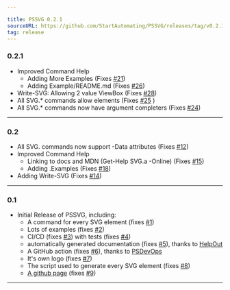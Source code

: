 ```yaml
---

title: PSSVG 0.2.1
sourceURL: https://github.com/StartAutomating/PSSVG/releases/tag/v0.2.1
tag: release
---
```

### 0.2.1
* Improved Command Help
  * Adding More Examples (Fixes [#21](https://github.com/StartAutomating/PSSVG/issues/21))
  * Adding Example/README.md (Fixes [#26](https://github.com/StartAutomating/PSSVG/issues/26))
* Write-SVG: Allowing 2 value ViewBox (Fixes [#28](https://github.com/StartAutomating/PSSVG/issues/28))
* All SVG.* commands allow elements (Fixes [#25](https://github.com/StartAutomating/PSSVG/issues/25) )
* All SVG.* commands now have argument completers (Fixes [#24](https://github.com/StartAutomating/PSSVG/issues/24))
---           

### 0.2
* All SVG. commands now support -Data attributes (Fixes [#12](https://github.com/StartAutomating/PSSVG/issues/12))
* Improved Command Help
  * Linking to docs and MDN (Get-Help SVG.a -Online) (Fixes [#15](https://github.com/StartAutomating/PSSVG/issues/15))
  * Adding .Examples (Fixes [#18](https://github.com/StartAutomating/PSSVG/issues/18))  
* Adding Write-SVG (Fixes [#14](https://github.com/StartAutomating/PSSVG/issues/14))
---

### 0.1
* Initial Release of PSSVG, including:
  * A command for every SVG element (fixes [#1](https://github.com/StartAutomating/PSSVG/issues/1))
  * Lots of examples (fixes [#2](https://github.com/StartAutomating/PSSVG/issues/2))
  * CI/CD (fixes [#3](https://github.com/StartAutomating/PSSVG/issues/3)) with tests (fixes [#4](https://github.com/StartAutomating/PSSVG/issues/4))
  * automatically generated documentation (fixes [#5](https://github.com/StartAutomating/PSSVG/issues/5)), thanks to [HelpOut](https://github.com/StartAutomating/HelpOut)
  * A GitHub action (fixes [#6](https://github.com/StartAutomating/PSSVG/issues/6)), thanks to [PSDevOps](https://github.com/StartAutomating/PSDevOps)
  * It's own logo (fixes [#7](https://github.com/StartAutomating/PSSVG/issues/7))
  * The script used to generate every SVG element (fixes [#8](https://github.com/StartAutomating/PSSVG/issues/8))
  * [A github page](https://PSSVG.start-automating.com) (fixes [#9](https://github.com/StartAutomating/PSSVG/issues/9))
---
